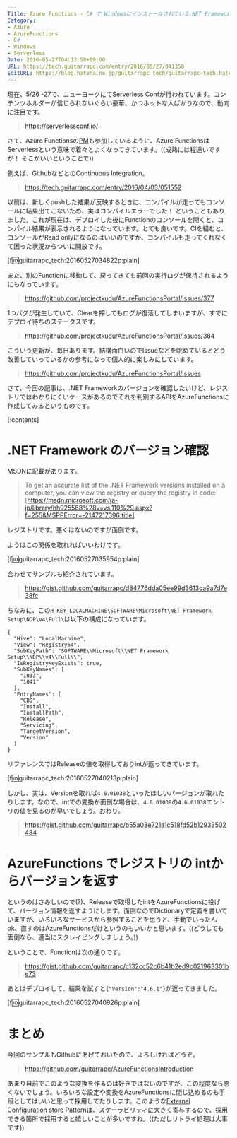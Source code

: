 ```yaml
---
Title: Azure Functions - C# で Windowsにインストールされている.NET Framework のレジストリバージョンを適切に返してみよう
Category:
- Azure
- AzureFunctions
- C#
- Windows
- Serverless
Date: 2016-05-27T04:13:58+09:00
URL: https://tech.guitarrapc.com/entry/2016/05/27/041358
EditURL: https://blog.hatena.ne.jp/guitarrapc_tech/guitarrapc-tech.hatenablog.com/atom/entry/6653812171398359069
---
```


現在、5/26 -27で、ニューヨークにてServerless Confが行われています。コンテンツホルダーが信じられないぐらい豪華、かつホットな人ばかりなので、動向に注目です。

> https://serverlessconf.io/

さて、Azure Functionsの[PM](https://twitter.com/crandycodes)も参加しているように、Azure FunctionsはServerlessという意味で着々とよくなってきています。((成熟には程遠いですが！ そこがいいということで))

例えば、GithubなどとのContinuous Integration。

> https://tech.guitarrapc.com/entry/2016/04/03/051552

以前は、新しくpushした結果が反映するときに、コンパイルが走ってもコンソールに結果出てこないため、実はコンパイルエラーでした！ ということもありました。これが現在は、デプロイした後にFunctionのコンソールを開くと、コンパイル結果が表示されるようになっています。とても良いです。CIを組むと、コンソールがRead onlyになるのはいいのですが、コンパイルも走ってくれなくて困った状況からついに開放です。

[f:id:guitarrapc_tech:20160527034822p:plain]

また、別のFunctionに移動して、戻ってきても前回の実行ログが保持されるようにもなっています。

> https://github.com/projectkudu/AzureFunctionsPortal/issues/377

1つバグが発生していて、Clearを押してもログが復活してしまいますが、すでにデプロイ待ちのステータスです。

> https://github.com/projectkudu/AzureFunctionsPortal/issues/384

こういう更新が、毎日あります。結構面白いのでIssueなどを眺めているとどう改善していっているかの参考になって個人的に楽しみにしています。

> https://github.com/projectkudu/AzureFunctionsPortal/issues

さて、今回の記事は、.NET Frameworkのバージョンを確認したいけど、レジストリではわかりにくいケースがあるのでそれを判別するAPIをAzureFunctionsに作成してみるというものです。

[:contents]

# .NET Framework のバージョン確認

MSDNに記載があります。

> To get an accurate list of the .NET Framework versions installed on a computer, you can view the registry or query the registry in code:
> [https://msdn.microsoft.com/ja-jp/library/hh925568%28v=vs.110%29.aspx?f=255&MSPPError=-2147217396:title]

レジストリです。悪くはないのですが面倒です。

ようはこの関係を取れればいいわけです。

[f:id:guitarrapc_tech:20160527035954p:plain]

合わせてサンプルも紹介されています。

> https://gist.github.com/guitarrapc/d84776dda05ee99d3613ca9a7d7e38fc

ちなみに、この`H_KEY_LOCALMACHINE\SOFTWARE\Microsoft\NET Framework Setup\NDP\v4\Full\`は以下の構成になっています。


```
{
  "Hive": "LocalMachine",
  "View": "Registry64",
  "SubKeyPath": "SOFTWARE\\Microsoft\\NET Framework Setup\\NDP\\v4\\Full\\",
  "IsRegistryKeyExists": true,
  "SubKeyNames": [
    "1033",
    "1041"
  ],
  "EntryNames": [
    "CBS",
    "Install",
    "InstallPath",
    "Release",
    "Servicing",
    "TargetVersion",
    "Version"
  ]
}
```

リファレンスではReleaseの値を取得しておりintが返ってきています。

[f:id:guitarrapc_tech:20160527040213p:plain]

しかし、実は、Versionを取れば`4.6.01038`といったほしいバージョンが取れたりします。なので、intでの変換が面倒な場合は、`4.6.01038`の`4.6.01038`エントリの値を見るのが早いでしょう。おわり。

> https://gist.github.com/guitarrapc/b55a03e721a1c518fd52b12933502484

# AzureFunctions でレジストリの intからバージョンを返す

というのはさみしいので(?)、Releaseで取得したintをAzureFunctionsに投げて、バージョン情報を返すようにします。面倒なのでDictionaryで定義を書いていますが、いろいろなサービスから参照することを思うと、手動でいったんok、直すのはAzureFunctionsだけというのもいいかと思います。((どうしても面倒なら、適当にスクレイピングしましょう。))

ということで、Functionは次の通りです。

> https://gist.github.com/guitarrapc/c132cc52c6b41b2ed9c021963301be73

あとはデプロイして、結果を試すと`{"Version":"4.6.1"}`が返ってきました。

[f:id:guitarrapc_tech:20160527040926p:plain]

# まとめ

今回のサンプルもGithubにあげておいたので、よろしければどうぞ。

> https://github.com/guitarrapc/AzureFunctionsIntroduction

あまり自前でこのような変換を作るのは好きではないのですが、この程度なら悪くないでしょう。いろいろな設定や変換をAzureFunctionsに閉じ込めるのも手段としてはいいと思って採用してたりします。このような[External Configuration store Pattern](https://msdn.microsoft.com/ja-jp/library/dn589803.aspx)は、スケーラビリティに大きく寄与するので、採用できる箇所で採用すると嬉しいことが多いですね。((ただしリトライ処理は大事です))
